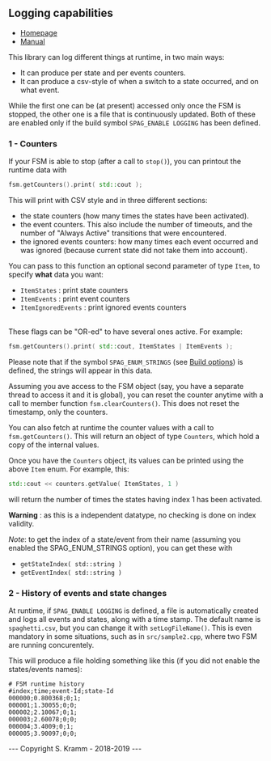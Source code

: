 ## Logging capabilities

- [Homepage](https://github.com/skramm/spaghetti)
- [Manual](spaghetti_manual.md)

This library can log different things at runtime, in two main ways:
- It can produce per state and per events counters.
- It can produce a csv-style of when a switch to a state occurred, and on what event.

While the first one can be (at present) accessed only once the FSM is stopped, the other one is a file that is continuously updated.
Both of these are enabled only if the build symbol `SPAG_ENABLE LOGGING` has been defined.

### 1 - Counters

If your FSM is able to stop (after a call to `stop()`), you can printout the runtime data with
```C++
fsm.getCounters().print( std::cout );
```
This will print with CSV style and in three different sections:
 - the state counters (how many times the states have been activated).
 - the event counters. This also include the number of timeouts, and the number of "Always Active" transitions that were encountered.
 - the ignored events counters: how many times each event occurred and was ignored (because current state did not take them into account).

 You can pass to this function an optional second parameter of type `Item`, to specify **what** data you want:
 - `ItemStates`        : print state counters
 - `ItemEvents`        : print event counters
 - `ItemIgnoredEvents` : print ignored events counters
 <br>
These flags can be "OR-ed" to have several ones active.
For example:

```C++
fsm.getCounters().print( std::cout, ItemStates | ItemEvents );
```
Please note that if the symbol `SPAG_ENUM_STRINGS` (see [Build options](spaghetti_options.md)) is defined, the strings will appear in this data.

Assuming you ave access to the FSM object (say, you have a separate thread to access it and it is global), you can reset the counter anytime with a call to member function
`fsm.clearCounters()`.
This does not reset the timestamp, only the counters.

You can also fetch at runtime the counter values with a call to `fsm.getCounters()`.
This will return an object of type `Counters`, which hold a copy of the internal values.

Once you have the `Counters` object, its values can be printed using the above `Item` enum.
For example, this:
```C++
std::cout << counters.getValue( ItemStates, 1 )
```
will return the number of times the states having index 1 has been activated.

**Warning** : as this is a independent datatype, no checking is done on index validity.

*Note*: to get the index of a state/event from their name (assuming you enabled the SPAG_ENUM_STRINGS option), you can get these with<br>
 - `getStateIndex( std::string )`
 - `getEventIndex( std::string )`


### 2 - History of events and state changes

At runtime, if `SPAG_ENABLE LOGGING` is defined, a file is automatically created and logs all events and states, along with a time stamp.
The default name is `spaghetti.csv`, but you can change it with `setLogFileName()`.
This is even mandatory in some situations, such as in `src/sample2.cpp`, where two FSM are running concurentely.

This will produce a file holding something like this (if you did not enable the states/events names):

```
# FSM runtime history
#index;time;event-Id;state-Id
000000;0.800368;0;1;
000001;1.30055;0;0;
000002;2.10067;0;1;
000003;2.60078;0;0;
000004;3.4009;0;1;
000005;3.90097;0;0;
```


--- Copyright S. Kramm - 2018-2019 ---
